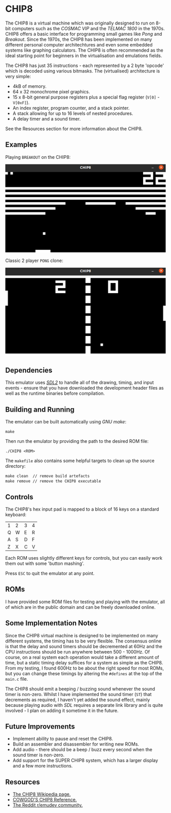 # CHIP8

The CHIP8 is a virtual machine which was originally designed to run on 8-bit computers such as the *COSMAC VIP* and the *TELMAC 1800* in the 1970s. CHIP8 offers a basic interface for programming small games like *Pong* and *Breakout*. Since the 1970s, the CHIP8 has been implemented on many different personal computer architechtures and even some embedded systems like graphing calculators. The CHIP8 is often recommended as the ideal starting point for beginners in the virtualisation and emulations fields.

The CHIP8 has just 35 instructions - each represented by a 2 byte 'opcode' which is decoded using various bitmasks. The (virtualised) architecture is very simple:

- 4kB of memory.
- 64 x 32 monochrome pixel graphics.
- 15 x 8-bit general purpose registers plus a special flag register (`V[0]` - `V[0xF]`).
- An index register, program counter, and a stack pointer.
- A stack allowing for up to 16 levels of nested procedures.
- A delay timer and a sound timer.

See the Resources section for more information about the CHIP8.

## Examples

Playing `BREAKOUT` on the CHIP8:

![](https://raw.githubusercontent.com/kylemswan/CHIP8/main/assets/BREAKOUT.png)


Classic 2 player `PONG` clone:

![](https://raw.githubusercontent.com/kylemswan/CHIP8/main/assets/PONG.png)


## Dependencies

This emulator uses *[SDL2](https://www.libsdl.org/download-2.0.php)* to handle all of the drawing, timing, and input events - ensure that you have downloaded the development header files as well as the runtime binaries before compilation.

## Building and Running

The emulator can be built automatically using *GNU make*:
```
make
```

Then run the emulator by providing the path to the desired ROM file:
```
./CHIP8 <ROM>
```

The `makefile` also contains some helpful targets to clean up the source directory:
```
make clean	// remove build artefacts
make remove	// remove the CHIP8 executable
```

## Controls

The CHIP8's hex input pad is mapped to a block of 16 keys on a standard keyboard:

|   |   |   |   |
|---|---|---|---|
| 1 | 2 | 3 | 4 |
| Q | W | E | R |
| A | S | D | F |
| Z | X | C | V |

Each ROM uses slightly different keys for controls, but you can easily work them out with some 'button mashing'.

Press `ESC` to quit the emulator at any point.



## ROMs

I have provided some ROM files for testing and playing with the emulator, all of which are in the public domain and can be freely downloaded online. 

## Some Implementation Notes

Since the CHIP8 virtual machine is designed to be implemented on many different systems, the timing has to be very flexible. The consensus online is that the delay and sound timers should be decremented at 60Hz and the CPU instructions should be run anywhere between 500 - 1000Hz. Of course, on a real system each operation would take a different amount of time, but a static timing delay suffices for a system as simple as the CHIP8. From my testing, I found 600Hz to be about the right speed for most ROMs, but you can change these timings by altering the `#defines` at the top of the `main.c` file.

The CHIP8 should emit a beeping / buzzing sound whenever the sound timer is non-zero. Whilst I have implemented the sound timer (`ST`) that decrements as required, I haven't yet added the sound effect, mainly because playing audio with *SDL* requires a separate link library and is quite involved - I plan on adding it sometime it in the future.

## Future Improvements

- Implement ability to pause and reset the CHIP8.
- Build an assembler and disassembler for writing new ROMs.
- Add audio - there should be a beep / buzz every second when the sound timer is non-zero.
- Add support for the SUPER CHIP8 system, which has a larger display and a few more instructions.
 
## Resources

- [The CHIP8 Wikipedia page.](https://en.wikipedia.org/wiki/CHIP-8)
- [COWGOD'S CHIP8 Reference.](http://devernay.free.fr/hacks/chip8/C8TECH10.HTM#Dxyn)
- [The Reddit r/emudev community.](http://reddit.com/r/emudev)
